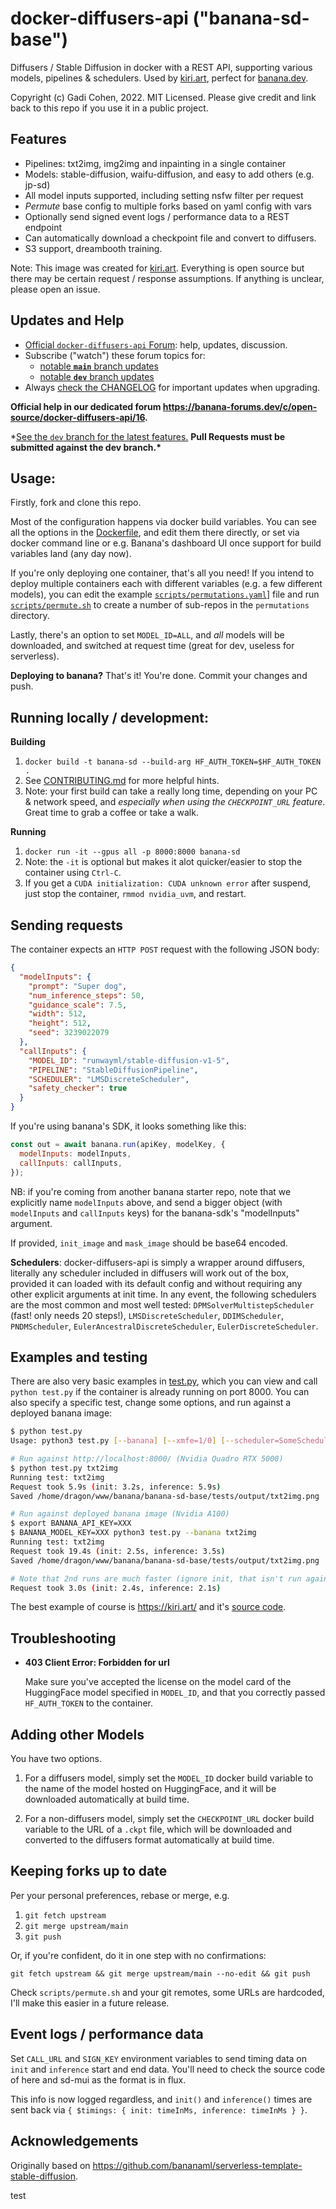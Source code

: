 # docker-diffusers-api ("banana-sd-base")

Diffusers / Stable Diffusion in docker with a REST API, supporting various models, pipelines & schedulers. Used by [kiri.art](https://kiri.art/), perfect for [banana.dev](https://www.banana.dev/).

Copyright (c) Gadi Cohen, 2022. MIT Licensed.
Please give credit and link back to this repo if you use it in a public project.

## Features

- Pipelines: txt2img, img2img and inpainting in a single container
- Models: stable-diffusion, waifu-diffusion, and easy to add others (e.g. jp-sd)
- All model inputs supported, including setting nsfw filter per request
- _Permute_ base config to multiple forks based on yaml config with vars
- Optionally send signed event logs / performance data to a REST endpoint
- Can automatically download a checkpoint file and convert to diffusers.
- S3 support, dreambooth training.

Note: This image was created for [kiri.art](https://kiri.art/).
Everything is open source but there may be certain request / response
assumptions. If anything is unclear, please open an issue.

## Updates and Help

- [Official `docker-diffusers-api` Forum](https://banana-forums.dev/c/open-source/docker-diffusers-api/16):
  help, updates, discussion.
- Subscribe ("watch") these forum topics for:
  - [notable **`main`** branch updates](https://banana-forums.dev/t/official-releases-main-branch/35)
  - [notable **`dev`** branch updates](https://banana-forums.dev/t/development-releases-dev-branch/53)
- Always [check the CHANGELOG](./CHANGELOG.md) for important updates when upgrading.

**Official help in our dedicated forum https://banana-forums.dev/c/open-source/docker-diffusers-api/16.**

\*[See the `dev` branch for the latest features.](https://github.com/kiri-art/docker-diffusers-api/tree/dev)
**Pull Requests must be submitted against the dev branch.\***

## Usage:

Firstly, fork and clone this repo.

Most of the configuration happens via docker build variables. You can
see all the options in the [Dockerfile](./Dockerfile), and edit them
there directly, or set via docker command line or e.g. Banana's dashboard
UI once support for build variables land (any day now).

If you're only deploying one container, that's all you need! If you
intend to deploy multiple containers each with different variables
(e.g. a few different models), you can edit the example
[`scripts/permutations.yaml`](scripts/permutations.yaml)] file and
run [`scripts/permute.sh`](scripts/permute.sh) to create a number
of sub-repos in the `permutations` directory.

Lastly, there's an option to set `MODEL_ID=ALL`, and _all_ models will
be downloaded, and switched at request time (great for dev, useless for
serverless).

**Deploying to banana?** That's it! You're done. Commit your changes and push.

## Running locally / development:

**Building**

1. `docker build -t banana-sd --build-arg HF_AUTH_TOKEN=$HF_AUTH_TOKEN .`
1. See [CONTRIBUTING.md](./CONTRIBUTING.md) for more helpful hints.
1. Note: your first build can take a really long time, depending on
   your PC & network speed, and _especially when using the `CHECKPOINT_URL`
   feature_. Great time to grab a coffee or take a walk.

**Running**

1. `docker run -it --gpus all -p 8000:8000 banana-sd`
1. Note: the `-it` is optional but makes it alot quicker/easier to stop the
   container using `Ctrl-C`.
1. If you get a `CUDA initialization: CUDA unknown error` after suspend,
   just stop the container, `rmmod nvidia_uvm`, and restart.

## Sending requests

The container expects an `HTTP POST` request with the following JSON body:

```json
{
  "modelInputs": {
    "prompt": "Super dog",
    "num_inference_steps": 50,
    "guidance_scale": 7.5,
    "width": 512,
    "height": 512,
    "seed": 3239022079
  },
  "callInputs": {
    "MODEL_ID": "runwayml/stable-diffusion-v1-5",
    "PIPELINE": "StableDiffusionPipeline",
    "SCHEDULER": "LMSDiscreteScheduler",
    "safety_checker": true
  }
}
```

If you're using banana's SDK, it looks something like this:

```js
const out = await banana.run(apiKey, modelKey, {
  modelInputs: modelInputs,
  callInputs: callInputs,
});
```

NB: if you're coming from another banana starter repo, note that we
explicitly name `modelInputs` above, and send a bigger object (with
`modelInputs` and `callInputs` keys) for the banana-sdk's
"modelInputs" argument.

If provided, `init_image` and `mask_image` should be base64 encoded.

**Schedulers**: docker-diffusers-api is simply a wrapper around diffusers,
literally any scheduler included in diffusers will work out of the box,
provided it can loaded with its default config and without requiring
any other explicit arguments at init time. In any event, the following
schedulers are the most common and most well tested:
`DPMSolverMultistepScheduler` (fast! only needs 20 steps!),
`LMSDiscreteScheduler`, `DDIMScheduler`, `PNDMScheduler`,
`EulerAncestralDiscreteScheduler`, `EulerDiscreteScheduler`.

<a name="testing"></a>

## Examples and testing

There are also very basic examples in [test.py](./test.py), which you can view
and call `python test.py` if the container is already running on port 8000.
You can also specify a specific test, change some options, and run against a
deployed banana image:

```bash
$ python test.py
Usage: python3 test.py [--banana] [--xmfe=1/0] [--scheduler=SomeScheduler] [all / test1] [test2] [etc]

# Run against http://localhost:8000/ (Nvidia Quadro RTX 5000)
$ python test.py txt2img
Running test: txt2img
Request took 5.9s (init: 3.2s, inference: 5.9s)
Saved /home/dragon/www/banana/banana-sd-base/tests/output/txt2img.png

# Run against deployed banana image (Nvidia A100)
$ export BANANA_API_KEY=XXX
$ BANANA_MODEL_KEY=XXX python3 test.py --banana txt2img
Running test: txt2img
Request took 19.4s (init: 2.5s, inference: 3.5s)
Saved /home/dragon/www/banana/banana-sd-base/tests/output/txt2img.png

# Note that 2nd runs are much faster (ignore init, that isn't run again)
Request took 3.0s (init: 2.4s, inference: 2.1s)
```

The best example of course is https://kiri.art/ and it's
[source code](https://github.com/kiri-art/stable-diffusion-react-nextjs-mui-pwa).

## Troubleshooting

- **403 Client Error: Forbidden for url**

  Make sure you've accepted the license on the model card of the HuggingFace model
  specified in `MODEL_ID`, and that you correctly passed `HF_AUTH_TOKEN` to the
  container.

## Adding other Models

You have two options.

1. For a diffusers model, simply set the `MODEL_ID` docker build variable to the name
   of the model hosted on HuggingFace, and it will be downloaded automatically at
   build time.

1. For a non-diffusers model, simply set the `CHECKPOINT_URL` docker build variable
   to the URL of a `.ckpt` file, which will be downloaded and converted to the diffusers
   format automatically at build time.

## Keeping forks up to date

Per your personal preferences, rebase or merge, e.g.

1. `git fetch upstream`
1. `git merge upstream/main`
1. `git push`

Or, if you're confident, do it in one step with no confirmations:

`git fetch upstream && git merge upstream/main --no-edit && git push`

Check `scripts/permute.sh` and your git remotes, some URLs are hardcoded, I'll
make this easier in a future release.

## Event logs / performance data

Set `CALL_URL` and `SIGN_KEY` environment variables to send timing data on `init`
and `inference` start and end data. You'll need to check the source code of here
and sd-mui as the format is in flux.

This info is now logged regardless, and `init()` and `inference()` times are sent
back via `{ $timings: { init: timeInMs, inference: timeInMs } }`.

## Acknowledgements

Originally based on https://github.com/bananaml/serverless-template-stable-diffusion.

test
